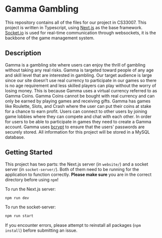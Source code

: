 # Gamma Gambling

This repository contains all of the files for our project in CS33007. This project is written in Typescript, using [Next.js](https://nextjs.org/) as the base framework. [Socket.io](https://socket.io) is used for real-time communication through websockets, it is the backbone of the game management system.

## Description

Gamma is a gambling site where users can enjoy the thrill of gambling without taking any real risks. Gamma is targeted toward people of any age and skill level that are interested in gambling. Our target audience is large since our site doesn’t use real currency to participate in our games so there is no age requirement and less skilled players can play without the worry of losing money. This is because Gamma uses a virtual currency referred to as Gamma Coins. Gamma Coins cannot be bought with real currency and can only be earned by playing games and receiving gifts. Gamma has games like Roulette, Slots, and Crash where the user can put their coins at stake for a chance to earn profit. Users can connect to other users by joining game lobbies where they can compete and chat with each other. In order for users to be able to participate in games they need to create a Gamma account. Gamma uses [bcrypt](https://www.npmjs.com/package/bcrypt) to ensure that the users' passwords are securely stored. All information for this project will be stored in a MySQL database. 

## Getting Started

This project has two parts: the Next.js server (in `website/`) and a socket server (in `socket-server/`). Both of them need to be running for the application to function correctly. **Please make sure** you are in the correct directory before using `npm`!

To run the Next.js server:
```bash
npm run dev
```

To run the socket-server:
```bash
npm run start
```

If you encounter errors, please attempt to reinstall all packages (`npm install`) before submitting an issue.



